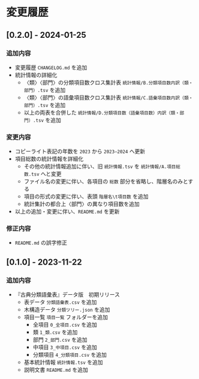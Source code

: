# 変更履歴

## [0.2.0] - 2024-01-25

### 追加内容

- 変更履歴 `CHANGELOG.md` を追加
- 統計情報の詳細化
  - 〈類〉〈部門〉の分類項目数クロス集計表 `統計情報/B.分類項目数内訳（類・部門）.tsv` を追加
  - 〈類〉〈部門〉の語彙項目数クロス集計表 `統計情報/C.語彙項目数内訳（類・部門）.tsv` を追加
  - 以上の両表を合併した `統計情報/D.分類項目数（語彙項目数）内訳（類・部門）.tsv` を追加

### 変更内容

- コピーライト表記の年数を `2023` から `2023–2024` へ更新
- 項目総数の統計情報を詳細化
  - その他の統計情報追加に伴い、旧 `統計情報.tsv` を `統計情報/A.項目総数.tsv` へと変更
  - ファイル名の変更に伴い、各項目の `総数` 部分を省略し、階層名のみとする
  - 項目の形式の変更に伴い、表頭 `階層名\t項目数` を追加
  - 統計集計の都合上〈部門〉の異なり項目数を追加
- 以上の追加・変更に伴い、`README.md` を更新

### 修正内容

- `README.md` の誤字修正

## [0.1.0] - 2023-11-22

### 追加内容

- 『古典分類語彙表』データ版　初期リリース
  - 表データ `分類語彙表.csv` を追加
  - 木構造データ `分類ツリー.json` を追加
  - 項目一覧 `項目一覧` フォルダーを追加
    - 全項目 `0_全項目.csv` を追加
    - 類 `1_類.csv` を追加
    - 部門 `2_部門.csv` を追加
    - 中項目 `3_中項目.csv` を追加
    - 分類項目 `4_分類項目.csv` を追加
  - 基本統計情報 `統計情報.tsv` を追加
  - 説明文書 `README.md` を追加
